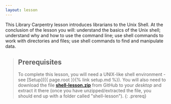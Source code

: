 ```yaml
---
layout: lesson
---
```

This Library Carpentry lesson introduces librarians to the Unix Shell.
At the conclusion of the lesson you will: understand the basics of the Unix shell;
understand why and how to use the command line;
use shell commands to work with directories and files;
use shell commands to find and manipulate data.

> ## Prerequisites
>
> To complete this lesson, you will need a UNIX-like shell environment -see [Setup]({{ page.root }}{% link setup.md %}). You will also need to download the file **[shell-lesson.zip](https://ucsbcarpentry.github.io/CustomLibraryBash/data/shell-lesson.zip)** from GitHub to your *desktop* and extract it there (once you have unzipped/extracted the file, you should end up with a folder called "shell-lesson").
{: .prereq}
